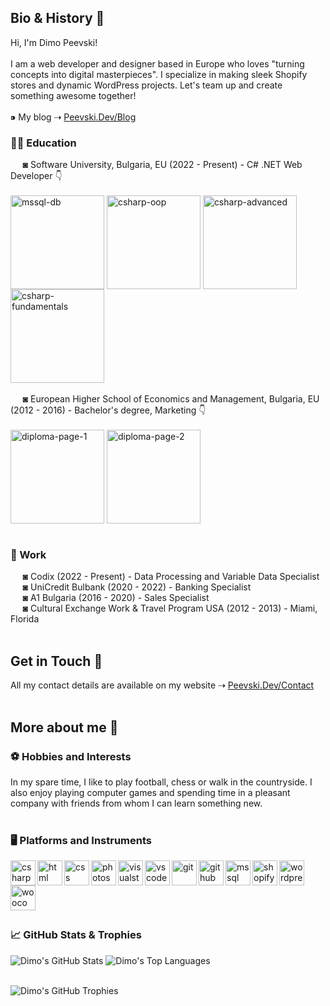 <h2>Bio & History 👋</h2>
Hi, I'm Dimo Peevski!
<br><br>
I am a web developer and designer based in Europe who loves "turning concepts into digital masterpieces". I specialize in making sleek Shopify stores and dynamic WordPress projects. Let's team up and create something awesome together!
<br><br>
⁍ My blog ⇢ <a href="https://www.peevski.dev/blog" target="_blank">Peevski.Dev/Blog</a><br>
<h3>✍🏻 Education</h3>
&nbsp;&nbsp;&nbsp;&nbsp;&nbsp;◙ Software University, Bulgaria, EU (2022 - Present) - C# .NET Web Developer 👇 <br><br>
<a href="https://softuni.bg/certificates/details/185603/6810fdbc" target="_blank"><img align="center" alt="mssql-db" width="150px" src="https://www.peevski.dev/wp-content/uploads/warezzz/github-icons/csharp-mssql-4.png"/></a>
<a href="https://softuni.bg/certificates/details/181073/faea0804" target="_blank"><img align="center" alt="csharp-oop" width="150px" src="https://www.peevski.dev/wp-content/uploads/warezzz/github-icons/csharp-oop-3.png"/></a>
<a href="https://softuni.bg/certificates/details/173533/61b8e22b" target="_blank"><img align="center" alt="csharp-advanced" width="150px" src="https://www.peevski.dev/wp-content/uploads/warezzz/github-icons/csharp-advanced-2.png"/></a>
<a href="https://softuni.bg/certificates/details/167055/7b00b8e6" target="_blank"><img align="center" alt="csharp-fundamentals" width="150px" src="https://www.peevski.dev/wp-content/uploads/warezzz/github-icons/csharp-fundamentals-1.png"/></a>
<br><br>
&nbsp;&nbsp;&nbsp;&nbsp;&nbsp;◙ European Higher School of Economics and Management, Bulgaria, EU (2012 - 2016) - Bachelor's degree, Marketing 👇 <br><br>
<a href="https://www.peevski.dev/wp-content/uploads/warezzz/github-icons/diploma-page-1-full-hd.pdf" target="_blank"><img align="center" alt="diploma-page-1" width="150px" src="https://www.peevski.dev/wp-content/uploads/warezzz/github-icons/diploma-page-1.png"/></a>
<a href="https://www.peevski.dev/wp-content/uploads/warezzz/github-icons/diploma-page-2-full-hd.pdf" target="_blank"><img align="center" alt="diploma-page-2" width="150px" src="https://www.peevski.dev/wp-content/uploads/warezzz/github-icons/diploma-page-2.png"/></a>
<br><br>
<h3>💼 Work</h3>
&nbsp;&nbsp;&nbsp;&nbsp;&nbsp;◙ Codix (2022 - Present) - Data Processing and Variable Data Specialist<br>
&nbsp;&nbsp;&nbsp;&nbsp;&nbsp;◙ UniCredit Bulbank (2020 - 2022) - Banking Specialist<br>
&nbsp;&nbsp;&nbsp;&nbsp;&nbsp;◙ A1 Bulgaria (2016 - 2020) - Sales Specialist<br>
&nbsp;&nbsp;&nbsp;&nbsp;&nbsp;◙ Cultural Exchange Work & Travel Program USA (2012 - 2013) - Miami, Florida
<br><br>
<h2>Get in Touch 📧</h2>
All my contact details are available on my website ⇢ <a href="https://www.peevski.dev/contact" target="_blank">Peevski.Dev/Contact</a>
<br><br>
<h2>More about me 👦</h2>
<h3>⚽ Hobbies and Interests</h3>
In my spare time, I like to play football, chess or walk in the countryside. I also enjoy playing computer games and spending time in a pleasant company with friends from whom I can learn something new.
<br><br>
<h3>🖥️ Platforms and Instruments</h3>
<div><a href="#"><img align="left" alt="csharp" width="40px" height="40px" src="https://www.peevski.dev/wp-content/uploads/warezzz/github-icons/csharp.png"/></a> 
<a href="#"><img align="left" alt="html" width="40px" height="40px" src="https://www.peevski.dev/wp-content/uploads/warezzz/github-icons/html5.png"/></a> 
<a href="#"><img align="left" alt="css" width="40px" height="40px" src="https://www.peevski.dev/wp-content/uploads/warezzz/github-icons/css3.png"/></a>  
<a href="#"><img align="left" alt="photoshop" width="40px" height="40px" src="https://www.peevski.dev/wp-content/uploads/warezzz/github-icons/photoshop.png"/> 
<a href="#"><img align="left" alt="visualstudio" width="40px" height="40px" src="https://www.peevski.dev/wp-content/uploads/warezzz/github-icons/visualstudio.png"/></a>  
<a href="#"><img align="left" alt="vscode" width="40px" height="40px" src="https://www.peevski.dev/wp-content/uploads/warezzz/github-icons/vscode.png"/></a> 
<a href="#"><img align="left" alt="git" width="40px" height="40px" src="https://www.peevski.dev/wp-content/uploads/warezzz/github-icons/git.png"/></a> 
<a href="#"><img align="left" alt="github" width="40px" height="40px" src="https://www.peevski.dev/wp-content/uploads/warezzz/github-icons/github.png"/></a> 
<a href="#"><img align="left" alt="mssql" width="40px" height="40px" src="https://www.peevski.dev/wp-content/uploads/warezzz/github-icons/mssqlserver.png"/></a> 
<a href="#"><img align="left" alt="shopify" width="40px" height="40px" src="https://www.peevski.dev/wp-content/uploads/warezzz/github-icons/shopify.png"/></a> 
<a href="#"><img align="left" alt="wordpress" width="40px" height="40px" src="https://www.peevski.dev/wp-content/uploads/warezzz/github-icons/wordpress.png"/></a> 
<a href="#"><img align="left" alt="woocommerce" width="40px" height="40px" src="https://www.peevski.dev/wp-content/uploads/warezzz/github-icons/woocommerce.png"/></a> </div>
<br><br><br><br><br>
<h3>📈 GitHub Stats & Trophies</h3>

![Dimo's GitHub Stats](https://github-readme-stats.vercel.app/api?username=DimoPeevski&show_icons=true&hide_border=true) ![Dimo's Top Languages](https://github-readme-stats.vercel.app/api/top-langs/?username=DimoPeevski&layout=compact)
<br><br>

![Dimo's GitHub Trophies](https://github-profile-trophy.vercel.app/?username=DimoPeevski&column=8)

<!--All icons are credit from: "https://github.com/devicons/devicon/blob/master/icons/" -->

